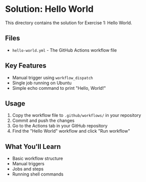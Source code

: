# Solution: Hello World

This directory contains the solution for Exercise 1: Hello World.

## Files
- `hello-world.yml` - The GitHub Actions workflow file

## Key Features
- Manual trigger using `workflow_dispatch`
- Single job running on Ubuntu
- Simple echo command to print "Hello, World!"

## Usage
1. Copy the workflow file to `.github/workflows/` in your repository
2. Commit and push the changes
3. Go to the Actions tab in your GitHub repository
4. Find the "Hello World" workflow and click "Run workflow"

## What You'll Learn
- Basic workflow structure
- Manual triggers
- Jobs and steps
- Running shell commands
